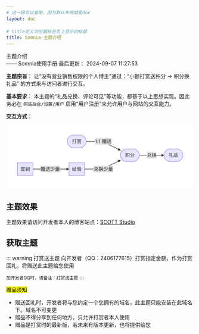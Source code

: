 ```yaml
---
# 这一段可以省略，因为默认布局就是doc
layout: doc

# title定义浏览器标签页上显示的标题
title: Somnia-主题介绍
---
```

<div class="title-wrapper">
   <div class="page-title">主题介绍</div>
   <div class="post-title">—— Somnia使用手册
      <span class="lastModifyTime">
          <i class="fa-regular fa-clock"></i> 最后更新： 2024-09-07 11:27:53
      </span>
   </div>
</div>

**主题宗旨**： 让“没有营业销售权限的个人博主”通过：“小额打赏送积分 → 积分换礼品” 的方式来与访问者进行交互。

**基本要求**： 本主题的“礼品兑换、评论可见”等功能，都基于以上思想实现。因此务必在 `网站后台/设置/用户` 启用“用户注册”来允许用户与网站的交互能力。

**交互方式**：


![anchor text](../../assets/imgs/checkin.png)

## 主题效果

主题效果请访问开发者本人的博客站点：[SCOTT Studio](https://blog.scott-studio.cn)

## 获取主题

::: warning 打赏送主题
向开发者（QQ：2406177615）打赏指定金额，作为打赏回礼，将赠送此主题给您使用

<small> 加开发者QQ时，请备注：打赏送主题</small>
:::


<mark>赠品须知</mark>

 - 赠送回礼时，开发者将与您约定一个您拥有的域名，此主题只能安装在此域名下。域名不可变更
 - 赠品不得分享到任何地方，只允许打赏者本人使用
 - 赠品是打赏时的最新版，若未来有版本更新，也将提供给您
